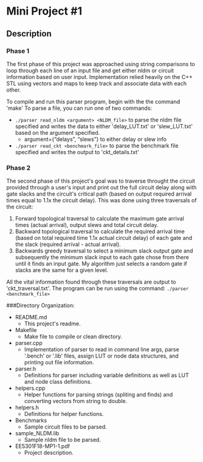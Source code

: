 # Mini Project #1

## Description

### Phase 1
The first phase of this project was approached using string comparisons to loop through each line of an input file and get either nldm or circuit information based on user input. Implementation relied heavily on the C++ STL using vectors and maps to keep track and associate data with each other. 

To compile and run this parser program, begin with the the command 'make'
To parse a file, you can run one of two commands:
* `./parser read_nldm <argument> <NLDM_file>` to parse the nldm file specified and writes the data to either 'delay_LUT.txt' or 'slew_LUT.txt' based on the argument specified.
	* argument={“delays”, “slews”} to either delay or slew info
* `./parser read_ckt <benchmark_file>` to parse the benchmark file specified and writes the output to 'ckt_details.txt'

### Phase 2
The second phase of this project's goal was to traverse throught the circuit provided through a user's input and print out the full circuit delay along with gate slacks and the circuit's critical path (based on output required arrival times equal to 1.1x the circuit delay). This was done using three traversals of the circuit: 
1. Forward topological traversal to calculate the maximum gate arrival times (actual arrival), output slews and total circuit delay. 
2. Backward topological traversal to calculate the required arrival time (based on total  required time 1.1x actual circuit delay) of each gate and the slack (required arrival - actual arrival). 
3. Backwards greedy traversal to select a minimum slack output gate and subsequently the minimum slack input to each gate chose from there until it finds an input gate. My algorithm just selects a random gate if slacks are the same for a given level.  

All the vital information found through these traversals are output to 'ckt_traversal.txt'. The program can be run using the command: `./parser  <benchmark_file>`



###Directory Organization:

* README.md
	- This project's readme.
* Makefile
	- Make file to compile or clean directory.
* parser.cpp
	- Implementation of parser to read in command line args, parse '.bench' or '.lib' files, assign LUT or node data structures, and printing out file information.
* parser.h
	- Definitions for parser including variable definitions as well as LUT and node class definitions. 
* helpers.cpp
	- Helper functions for parsing strings (spliting and finds) and converting vectors from string to double. 
* helpers.h
	- Definitions for helper functions.
* Benchmarks
	- Sample circuit files to be parsed.
* sample_NLDM.lib
	- Sample nldm file to be parsed.
* EE5301F18-MP1-1.pdf
	- Project description.

